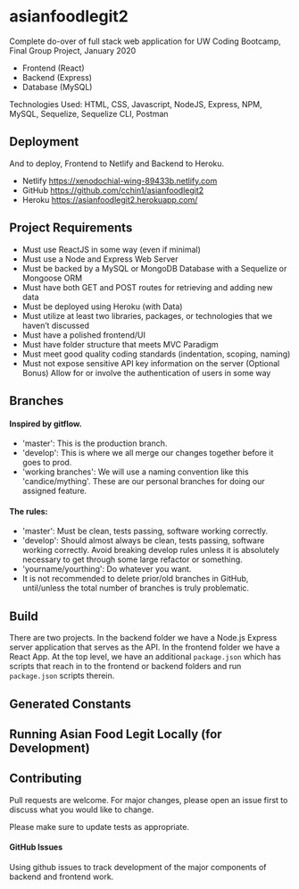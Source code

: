# asianfoodlegit2
Complete do-over of full stack web application for UW Coding Bootcamp, Final Group Project, January 2020

* Frontend (React)
* Backend (Express)
* Database (MySQL)

Technologies Used:  HTML, CSS, Javascript, NodeJS, Express, NPM, MySQL, Sequelize, Sequelize CLI, Postman

## Deployment
And to deploy, Frontend to Netlify and Backend to Heroku.
* Netlify  https://xenodochial-wing-89433b.netlify.com
* GitHub  https://github.com/cchin1/asianfoodlegit2
* Heroku  https://asianfoodlegit2.herokuapp.com/

## Project Requirements
* Must use ReactJS in some way (even if minimal)
* Must use a Node and Express Web Server
* Must be backed by a MySQL or MongoDB Database with a Sequelize or Mongoose ORM
* Must have both GET and POST routes for retrieving and adding new data
* Must be deployed using Heroku (with Data)
* Must utilize at least two libraries, packages, or technologies that we haven’t discussed
* Must have a polished frontend/UI
* Must have folder structure that meets MVC Paradigm
* Must meet good quality coding standards (indentation, scoping, naming)
* Must not expose sensitive API key information on the server (Optional Bonus) Allow for or involve the authentication of users in some way

## Branches

#### Inspired by gitflow.
* 'master': This is the production branch.
* 'develop': This is where we all merge our changes together before it goes to prod.
* 'working branches': We will use a naming convention like this 'candice/mything'.  These are our personal branches for doing our assigned feature.

#### The rules:
* 'master': Must be clean, tests passing, software working correctly.
* 'develop': Should almost always be clean, tests passing, software working correctly. Avoid breaking develop rules unless it is absolutely necessary to get through some large refactor or something.
* 'yourname/yourthing': Do whatever you want.
* It is not recommended to delete prior/old branches in GitHub, until/unless the total number of branches is truly problematic.

## Build

There are two projects. In the backend folder we have a Node.js Express server application that serves as the API. In the frontend folder we have a React App. At the top level, we have an additional `package.json` which has scripts that reach in to the frontend or backend folders and run `package.json` scripts therein.

## Generated Constants

## Running Asian Food Legit Locally (for Development)

## Contributing
Pull requests are welcome. For major changes, please open an issue first to discuss what you would like to change.

Please make sure to update tests as appropriate.

#### GitHub Issues

Using github issues to track development of the major components of backend and frontend work.



